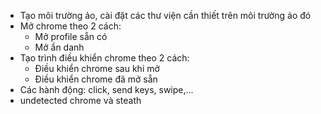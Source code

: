 - Tạo môi trường ảo, cài đặt các thư viện cần thiết trên môi trường ảo đó
- Mở chrome theo 2 cách:
    - Mở profile sẵn có
    - Mở ẩn danh
- Tạo trình điều khiển chrome theo 2 cách:
    - Điều khiển chrome sau khi mở
    - Điều khiển chrome đã mở sẵn
- Các hành động: click, send keys, swipe,...
- undetected chrome và steath
